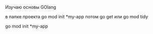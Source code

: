 Изучаю основы GOlang

в папке проекта go mod init *my-app
потом go get или go mod tidy

go mod init *my-app